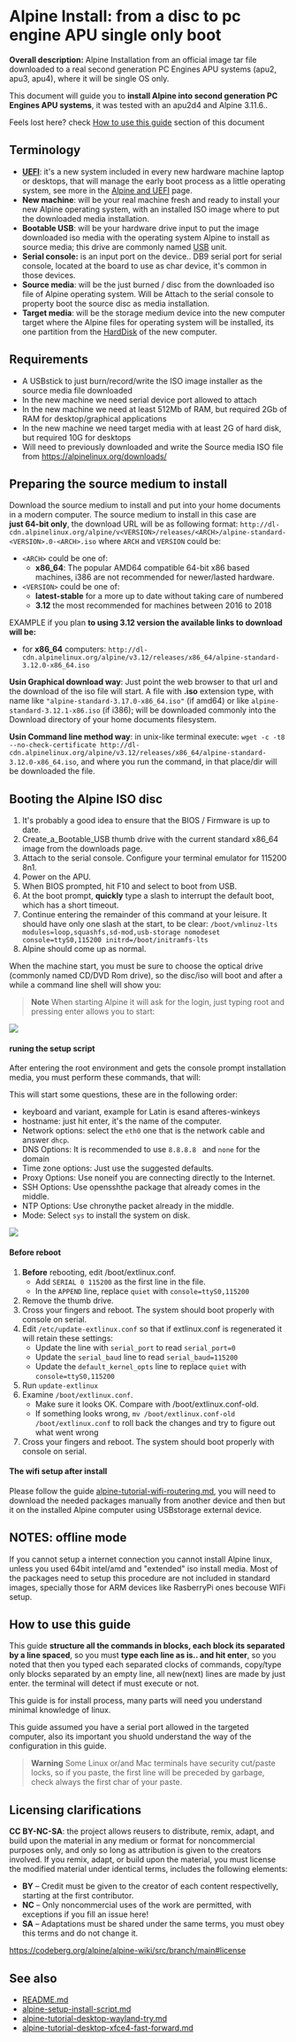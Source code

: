 # Alpine Install: from a disc to pc engine APU single only boot

**Overall description:** Alpine Installation from an official image tar
file downloaded to a real second generation PC Engines APU systems
(apu2, apu3, apu4), where it will be single OS only.

This document will guide you to **install Alpine into second generation
PC Engines APU systems**, it was tested with an apu2d4 and Alpine 3.11.6..

Feels lost here? check [How to use this guide](#how-to-use-this-guide) section of this document

## Terminology

-   **[UEFI](Alpine_and_UEFI.md)**: it\'s a new system included
    in every new hardware machine laptop or desktops, that will manage
    the early boot process as a little operating system, see more in the
    [Alpine and UEFI](Alpine_and_UEFI.md) page.
-   **New machine**: will be your real machine fresh and ready to
    install your new Alpine operating system, with an installed ISO
    image where to put the downloaded media installation.
-   **Bootable USB**: will be your hardware drive input to put the image
    downloaded iso media with the operating system Alpine to install as
    source media; this drive are commonly named
    [USB](https://en.wikipedia.org/wiki/USB) unit.
-   **Serial console:** is an input port on the device.. DB9 serial port
    for serial console, located at the board to use as char device, it's
    common in those devices.
-   **Source media**: will be the just burned / disc from the downloaded
    iso file of Alpine operating system. Will be Attach to the serial
    console to property boot the source disc as media installation.
-   **Target media**: will be the storage medium device into the new
    computer target where the Alpine files for operating system will be
    installed, its one partition from the
    [HardDisk](https://en.wikipedia.org/wiki/Hard_disk_drive) of the new
    computer.

## Requirements

-   A USBstick to just burn/record/write the ISO image installer as 
    the source media file downloaded
-   In the new machine we need serial device port allowed to attach
-   In the new machine we need at least 512Mb of RAM, but required 2Gb
    of RAM for desktop/graphical applications
-   In the new machine we need target media with at least 2G of hard
    disk, but required 10G for desktops
-   Will need to previously downloaded and write the Source media ISO
    file from <https://alpinelinux.org/downloads/>

## Preparing the source medium to install

Download the source medium to install and put into your home documents
in a modern computer. The source medium to install in this case are  
**just 64-bit only**, the download URL will be as following format:
`http://dl-cdn.alpinelinux.org/alpine/v<VERSION>/releases/<ARCH>/alpine-standard-<VERSION>.0-<ARCH>.iso`
where `ARCH` and `VERSION` could be:

-   `<ARCH>` could be one of:
    -   **x86_64**: The popular AMD64 compatible 64-bit x86 based
        machines, i386 are not recommended for newer/lasted hardware.
-   `<VERSION>` could be one of:
    -   **latest-stable** for a more up to date without taking care of
        numbered
    -   **3.12** the most recommended for machines between 2016 to 2018

EXAMPLE if you plan **to using 3.12 version the available links to download will be:**

-   for **x86_64** computers:
    `http://dl-cdn.alpinelinux.org/alpine/v3.12/releases/x86_64/alpine-standard-3.12.0-x86_64.iso`

**Usin Graphical download way**: Just point the web browser to that url and the
download of the iso file will start. A file with **.iso** extension
type, with name like `"alpine-standard-3.17.0-x86_64.iso"` (if amd64) or
like `alpine-standard-3.12.1-x86.iso` (if i386); will be downloaded
commonly into the Download directory of your home documents filesystem.

**Usin Command line method way**: in unix-like terminal execute:
`wget -c -t8 --no-check-certificate http://dl-cdn.alpinelinux.org/alpine/v3.12/releases/x86_64/alpine-standard-3.12.0-x86_64.iso`,
and where you run the command, in that place/dir will be downloaded the file.

## Booting the Alpine ISO disc

1.  It's probably a good idea to ensure that the BIOS / Firmware is up
    to date.
2.  Create_a\_Bootable_USB  thumb
    drive with the current standard x86_64 image from the downloads
    page.
3.  Attach to the serial console. Configure your terminal emulator for
    115200 8n1.
4.  Power on the APU.
5.  When BIOS prompted, hit F10 and select to boot from USB.
6.  At the boot prompt, **quickly** type a slash to interrupt the
    default boot, which has a short timeout.
7.  Continue entering the remainder of this command at your leisure. It
    should have only one slash at the start, to be clear:
    `/boot/vmlinuz-lts modules=loop,squashfs,sd-mod,usb-storage nomodeset console=ttyS0,115200 initrd=/boot/initramfs-lts`
8.  Alpine should come up as normal.

When the machine start, you must be sure to choose the optical drive
(commonly named CD/DVD Rom drive), so the disc/iso will boot and after a
while a command line shell will show you:

> **Note** When starting Alpine it will ask for the login, just typing root and pressing enter allows you to start:

![](https://venenux.github.io/alpine-espanol/instalar/instalar-desde-virtualbox-a-discoreal-dualboot-screenshot-01.png)

#### runing the setup script

After entering the root environment and gets the console prompt installation media, 
you must perform these commands, that will:

This will start some questions, these are in the following order:

* keyboard and variant, example for Latin is esand afteres-winkeys
* hostname: just hit enter, it's the name of the computer.
* Network options: select the `eth0` one that is the network cable and answer `dhcp`.
* DNS Options: It is recommended to use `8.8.8.8 ` and `none` for the domain
* Time zone options: Just use the suggested defaults.
* Proxy Options: Use noneif you are connecting directly to the Internet.
* SSH Options: Use opensshthe package that already comes in the middle.
* NTP Options: Use chronythe packet already in the middle.
* Mode: Select `sys` to install the system on disk.

![](https://venenux.github.io/alpine-espanol/instalar/install-alpine-alpine-setup-3-setup-scripts.png)

#### Before reboot

1.  **Before** rebooting, edit /boot/extlinux.conf.
    -  Add `SERIAL 0 115200` as the first line in the file.
    -  In the `APPEND` line, replace `quiet` with
        `console=ttyS0,115200`
2.  Remove the thumb drive.
3.  Cross your fingers and reboot. The system should boot properly with
    console on serial.
4.  Edit `/etc/update-extlinux.conf` so that if extlinux.conf is
    regenerated it will retain these settings:
    -  Update the line with `serial_port` to read `serial_port=0`
    -  Update the `serial_baud` line to read `serial_baud=115200`
    -  Update the `default_kernel_opts` line to replace `quiet` with
        `console=ttyS0,115200`
5.  Run `update-extlinux`
6.  Examine `/boot/extlinux.conf`.
    -  Make sure it looks OK. Compare with /boot/extlinux.conf-old.
    -  If something looks wrong,
        `mv /boot/extlinux.conf-old /boot/extlinux.conf` to roll back
        the changes and try to figure out what went wrong
7.  Cross your fingers and reboot. The system should boot properly with
    console on serial.

#### The wifi setup after install

Please follow the guide [alpine-tutorial-wifi-routering.md](alpine-tutorial-wifi-routering.md), 
you will need to download the needed packages manually from another device 
and then but it on the installed Alpine computer using USBstorage external device.

## NOTES: offline mode

If you cannot setup a internet connection you cannot install Alpine linux, 
unless you used 64bit intel/amd and "extended" iso install media. Most of 
the packages need to setup this procedure are not included in standard images, 
specially those for ARM devices like RasberryPi ones becouse WIFi setup.

## How to use this guide

This guide **structure all the commands in blocks, each block its separated by a line spaced**, 
so you must **type each line as is.. and hit enter**, so you noted that then you 
typed each separated clocks of commands, copy/type only blocks separated by an empty line, 
all new(next) lines are made by just enter. the terminal will detect if must execute or not.

This guide is for install process, many parts will need you understand minimal 
knowledge of linux.

This guide assumed you have a serial port allowed in the targeted computer, also 
its important you shuold understand the way of the configuration in this guide.

> **Warning**  Some Linux or/and Mac terminals have security cut/paste locks, so 
if you paste, the first line will be preceded by garbage, check always the first char of your paste.

## Licensing clarifications

**CC BY-NC-SA**: the project allows reusers to distribute, remix, adapt, and build upon the material 
in any medium or format for noncommercial purposes only, and only so long as attribution is given 
to the creators involved. If you remix, adapt, or build upon the material, you must license the modified 
material under identical terms,  includes the following elements:

* **BY**  – Credit must be given to the creator of each content respectivelly, starting at the first contributor.
* **NC**  – Only noncommercial uses of the work are permitted, with exceptions if you fill an issue here!
* **SA**  – Adaptations must be shared under the same terms, you must obey this terms and do not change it.

https://codeberg.org/alpine/alpine-wiki/src/branch/main#license

## See also

* [README.md](README.md)
* [alpine-setup-install-script.md](../alpine/alpine-setup-install-script.md)
* [alpine-tutorial-desktop-wayland-try.md](alpine-tutorial-desktop-wayland-try.md)
* [alpine-tutorial-desktop-xfce4-fast-forward.md](alpine-tutorial-desktop-xfce4-fast-forward.md)
